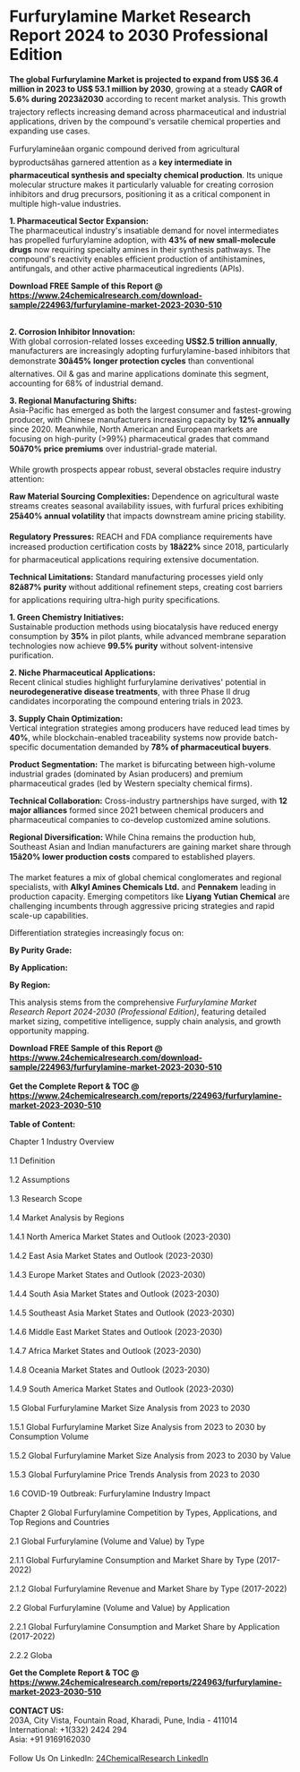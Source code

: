 <h1>Furfurylamine Market Research Report 2024 to 2030 Professional Edition</h1><p><strong>The global Furfurylamine Market is projected to expand from US$ 36.4 million in 2023 to US$ 53.1 million by 2030</strong>, growing at a steady <strong>CAGR of 5.6% during 2023â2030</strong> according to recent market analysis. This growth trajectory reflects increasing demand across pharmaceutical and industrial applications, driven by the compound's versatile chemical properties and expanding use cases.</p><p>Furfurylamineâan organic compound derived from agricultural byproductsâhas garnered attention as a <strong>key intermediate in pharmaceutical synthesis and specialty chemical production</strong>. Its unique molecular structure makes it particularly valuable for creating corrosion inhibitors and drug precursors, positioning it as a critical component in multiple high-value industries.</p><p><strong>1. Pharmaceutical Sector Expansion:</strong><br>
The pharmaceutical industry's insatiable demand for novel intermediates has propelled furfurylamine adoption, with <strong>43% of new small-molecule drugs</strong> now requiring specialty amines in their synthesis pathways. The compound's reactivity enables efficient production of antihistamines, antifungals, and other active pharmaceutical ingredients (APIs).</p><div><b>Download FREE Sample of this Report @ 
            <a href="https://www.24chemicalresearch.com/download-sample/224963/furfurylamine-market-2023-2030-510">
            https://www.24chemicalresearch.com/download-sample/224963/furfurylamine-market-2023-2030-510</a></b></div><br><p><strong>2. Corrosion Inhibitor Innovation:</strong><br>
With global corrosion-related losses exceeding <strong>US$2.5 trillion annually</strong>, manufacturers are increasingly adopting furfurylamine-based inhibitors that demonstrate <strong>30â45% longer protection cycles</strong> than conventional alternatives. Oil &amp; gas and marine applications dominate this segment, accounting for 68% of industrial demand.</p><p><strong>3. Regional Manufacturing Shifts:</strong><br>
Asia-Pacific has emerged as both the largest consumer and fastest-growing producer, with Chinese manufacturers increasing capacity by <strong>12% annually</strong> since 2020. Meanwhile, North American and European markets are focusing on high-purity (&gt;99%) pharmaceutical grades that command <strong>50â70% price premiums</strong> over industrial-grade material.</p><p>While growth prospects appear robust, several obstacles require industry attention:</p><p><strong>Raw Material Sourcing Complexities:</strong> Dependence on agricultural waste streams creates seasonal availability issues, with furfural prices exhibiting <strong>25â40% annual volatility</strong> that impacts downstream amine pricing stability.</p><p><strong>Regulatory Pressures:</strong> REACH and FDA compliance requirements have increased production certification costs by <strong>18â22%</strong> since 2018, particularly for pharmaceutical applications requiring extensive documentation.</p><p><strong>Technical Limitations:</strong> Standard manufacturing processes yield only <strong>82â87% purity</strong> without additional refinement steps, creating cost barriers for applications requiring ultra-high purity specifications.</p><p><strong>1. Green Chemistry Initiatives:</strong><br>
Sustainable production methods using biocatalysis have reduced energy consumption by <strong>35%</strong> in pilot plants, while advanced membrane separation technologies now achieve <strong>99.5% purity</strong> without solvent-intensive purification.</p><p><strong>2. Niche Pharmaceutical Applications:</strong><br>
Recent clinical studies highlight furfurylamine derivatives' potential in <strong>neurodegenerative disease treatments</strong>, with three Phase II drug candidates incorporating the compound entering trials in 2023.</p><p><strong>3. Supply Chain Optimization:</strong><br>
Vertical integration strategies among producers have reduced lead times by <strong>40%</strong>, while blockchain-enabled traceability systems now provide batch-specific documentation demanded by <strong>78% of pharmaceutical buyers</strong>.</p><p><strong>Product Segmentation:</strong> The market is bifurcating between high-volume industrial grades (dominated by Asian producers) and premium pharmaceutical grades (led by Western specialty chemical firms).</p><p><strong>Technical Collaboration:</strong> Cross-industry partnerships have surged, with <strong>12 major alliances</strong> formed since 2021 between chemical producers and pharmaceutical companies to co-develop customized amine solutions.</p><p><strong>Regional Diversification:</strong> While China remains the production hub, Southeast Asian and Indian manufacturers are gaining market share through <strong>15â20% lower production costs</strong> compared to established players.</p><p>The market features a mix of global chemical conglomerates and regional specialists, with <strong>Alkyl Amines Chemicals Ltd.</strong> and <strong>Pennakem</strong> leading in production capacity. Emerging competitors like <strong>Liyang Yutian Chemical</strong> are challenging incumbents through aggressive pricing strategies and rapid scale-up capabilities.</p><p>Differentiation strategies increasingly focus on:</p><p><strong>By Purity Grade:</strong></p><p><strong>By Application:</strong></p><p><strong>By Region:</strong></p><p>This analysis stems from the comprehensive <em>Furfurylamine Market Research Report 2024-2030 (Professional Edition)</em>, featuring detailed market sizing, competitive intelligence, supply chain analysis, and growth opportunity mapping.</p><div><b>Download FREE Sample of this Report @ 
            <a href="https://www.24chemicalresearch.com/download-sample/224963/furfurylamine-market-2023-2030-510">
            https://www.24chemicalresearch.com/download-sample/224963/furfurylamine-market-2023-2030-510</a></b></div><br><div><b>Get the Complete Report & TOC @ 
            <a href="https://www.24chemicalresearch.com/reports/224963/furfurylamine-market-2023-2030-510">
            https://www.24chemicalresearch.com/reports/224963/furfurylamine-market-2023-2030-510</a></b></div><br>
            <b>Table of Content:</b><p>Chapter 1 Industry Overview<br />
<br>1.1 Definition<br />
<br>1.2 Assumptions<br />
<br>1.3 Research Scope<br />
<br>1.4 Market Analysis by Regions<br />
<br>1.4.1 North America Market States and Outlook (2023-2030)<br />
<br>1.4.2 East Asia Market States and Outlook (2023-2030)<br />
<br>1.4.3 Europe Market States and Outlook (2023-2030)<br />
<br>1.4.4 South Asia Market States and Outlook (2023-2030)<br />
<br>1.4.5 Southeast Asia Market States and Outlook (2023-2030)<br />
<br>1.4.6 Middle East Market States and Outlook (2023-2030)<br />
<br>1.4.7 Africa Market States and Outlook (2023-2030)<br />
<br>1.4.8 Oceania Market States and Outlook (2023-2030)<br />
<br>1.4.9 South America Market States and Outlook (2023-2030)<br />
<br>1.5 Global Furfurylamine Market Size Analysis from 2023 to 2030<br />
<br>1.5.1 Global Furfurylamine Market Size Analysis from 2023 to 2030 by Consumption Volume<br />
<br>1.5.2 Global Furfurylamine Market Size Analysis from 2023 to 2030 by Value<br />
<br>1.5.3 Global Furfurylamine Price Trends Analysis from 2023 to 2030<br />
<br>1.6 COVID-19 Outbreak: Furfurylamine Industry Impact<br />
<br>Chapter 2 Global Furfurylamine Competition by Types, Applications, and Top Regions and Countries<br />
<br>2.1 Global Furfurylamine (Volume and Value) by Type<br />
<br>2.1.1 Global Furfurylamine Consumption and Market Share by Type (2017-2022)<br />
<br>2.1.2 Global Furfurylamine Revenue and Market Share by Type (2017-2022)<br />
<br>2.2 Global Furfurylamine (Volume and Value) by Application<br />
<br>2.2.1 Global Furfurylamine Consumption and Market Share by Application (2017-2022)<br />
<br>2.2.2 Globa</p><div><b>Get the Complete Report & TOC @ 
            <a href="https://www.24chemicalresearch.com/reports/224963/furfurylamine-market-2023-2030-510">
            https://www.24chemicalresearch.com/reports/224963/furfurylamine-market-2023-2030-510</a></b></div><br><b>CONTACT US:</b><br>
            203A, City Vista, Fountain Road, Kharadi, Pune, India - 411014<br>
            International: +1(332) 2424 294<br>
            Asia: +91 9169162030 <br><br>
            Follow Us On LinkedIn: <a href="https://www.linkedin.com/company/24chemicalresearch/">24ChemicalResearch LinkedIn</a>